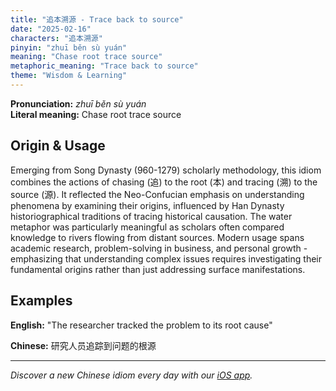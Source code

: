 ```yaml
---
title: "追本溯源 - Trace back to source"
date: "2025-02-16"
characters: "追本溯源"
pinyin: "zhuī běn sù yuán"
meaning: "Chase root trace source"
metaphoric_meaning: "Trace back to source"
theme: "Wisdom & Learning"
---
```


**Pronunciation:** *zhuī běn sù yuán*  
**Literal meaning:** Chase root trace source

## Origin & Usage

Emerging from Song Dynasty (960-1279) scholarly methodology, this idiom combines the actions of chasing (追) to the root (本) and tracing (溯) to the source (源). It reflected the Neo-Confucian emphasis on understanding phenomena by examining their origins, influenced by Han Dynasty historiographical traditions of tracing historical causation. The water metaphor was particularly meaningful as scholars often compared knowledge to rivers flowing from distant sources. Modern usage spans academic research, problem-solving in business, and personal growth - emphasizing that understanding complex issues requires investigating their fundamental origins rather than just addressing surface manifestations.

## Examples

**English:** "The researcher tracked the problem to its root cause"

**Chinese:** 研究人员追踪到问题的根源

---

*Discover a new Chinese idiom every day with our [iOS app](https://apps.apple.com/us/app/daily-chinese-idioms/id6670238264).*
